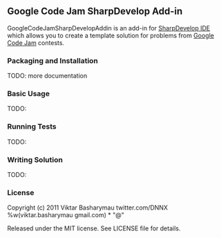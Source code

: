 ## Google Code Jam SharpDevelop Add-in ##

GoogleCodeJamSharpDevelopAddin is an add-in for [SharpDevelop IDE](http://sharpdevelop.net/OpenSource/SD/Default.aspx) which allows you to create a template solution for problems from [Google Code Jam](http://code.google.com/codejam) contests.

### Packaging and Installation ##
TODO: more documentation

### Basic Usage ###
TODO: 

### Running Tests ###
TODO: 

### Writing Solution ###
TODO:

### License ###

Copyright (c) 2011 Viktar Basharymau 
twitter.com/DNNX 
%w(viktar.basharymau gmail.com) * "@"

Released under the MIT license. See LICENSE file for details.